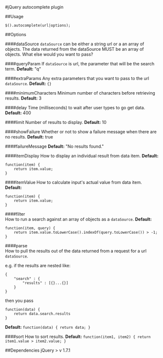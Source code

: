 #jQuery autocomplete plugin

##Usage

	$().autocomplete(url|options);

##Options

####dataSource
`dataSource` can be either a string url or a an array of objects.
The data returned from the dataSource MUST be an array of objects.
What else would you want to pass?
            
####queryParam
If `dataSource` is url, the parameter that will be the search term.
**Default:** "q"


####extraParams
Any extra parameters that you want to pass to the url `dataSource`.
**Default:** `{}`


####minimumCharacters
Minimum number of characters before retrieving results.
**Default:** 3
          
            
####delay
Time (milliseconds) to wait after user types to go get data.
**Default:** 400
            
            
####limit
Number of results to display.
**Default:** 10


####showFailure
Whether or not to show a failure message when there are no results.
**Default:** true

            
####failureMessage
**Default:** "No results found."
            
            
####itemDisplay
How to display an individual result from data item.
**Default:**

	function(item) {
		return item.value;
	}

            
####itemValue
How to calculate input's actual value from data item.
**Default:**

	function(item) {
		return item.value;
	}

         
####filter   
How to run a search against an array of objects as a `dataSource`.
**Default:**

	function(item, query) {
		return item.value.toLowerCase().indexOf(query.toLowerCase()) > -1;
	}

         
####parse   
How to pull the results out of the data returned from a request for a url `dataSource`. 

e.g. if the results are nested like:

	{
		"search" : {
			"results" : [{}...{}]
		}
	}

then you pass

	function(data) {
		return data.search.results
	}

**Default:** `function(data) { return data; }`

            
####sort
How to sort results.
**Default:** `function(item1, item2) { return item1.value > item2.value; }`

##Dependencies
jQuery > v 1.7.1
